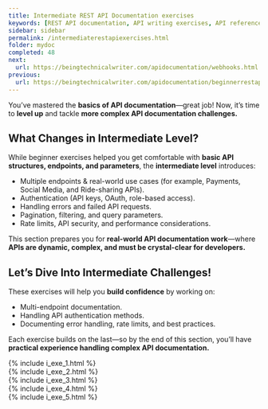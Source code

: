 ```yaml
---
title: Intermediate REST API Documentation exercises
keywords: [REST API documentation, API writing exercises, API reference, API documentation practice, API documentation test, API writing test, Technical Writing API exercises, API documentation challenges, API documentation best practices, hands-on API documentation, advanced API writing, API error handling, API authentication]
sidebar: sidebar
permalink: /intermediaterestapiexercises.html
folder: mydoc
completed: 48
next:
  url: https://beingtechnicalwriter.com/apidocumentation/webhooks.html
previous:
  url: https://beingtechnicalwriter.com/apidocumentation/beginnerrestapiexercises.html
---
```


You’ve mastered the **basics of API documentation**—great job! 
Now, it’s time to **level up** and tackle **more complex API documentation challenges.**  

## What Changes in Intermediate Level?  
While beginner exercises helped you get comfortable with **basic API structures, endpoints, and parameters**, the **intermediate level** introduces:  

- Multiple endpoints & real-world use cases (for example, Payments, Social Media, and Ride-sharing APIs).  
- Authentication (API keys, OAuth, role-based access).  
- Handling errors and failed API requests.  
- Pagination, filtering, and query parameters.  
- Rate limits, API security, and performance considerations.  

This section prepares you for **real-world API documentation work**—where **APIs are dynamic, complex, and must be crystal-clear for developers.**  

## **Let’s Dive Into Intermediate Challenges!**  
These exercises will help you **build confidence** by working on:  
- Multi-endpoint documentation.  
- Handling API authentication methods.  
- Documenting error handling, rate limits, and best practices.  

<script async src="https://pagead2.googlesyndication.com/pagead/js/adsbygoogle.js?client=ca-pub-7149683584202371"
     crossorigin="anonymous"></script>
<!-- AddTitleOne -->
<ins class="adsbygoogle"
     style="display:block"
     data-ad-client="ca-pub-7149683584202371"
     data-ad-slot="7422872052"
     data-ad-format="auto"
     data-full-width-responsive="true"></ins>
<script>
     (adsbygoogle = window.adsbygoogle || []).push({});
</script>

Each exercise builds on the last—so by the end of this section, you’ll have **practical experience handling complex API documentation.**  

{% include i_exe_1.html %} <br>
{% include i_exe_2.html %} <br>
{% include i_exe_3.html %} <br>
{% include i_exe_4.html %} <br>
{% include i_exe_5.html %}  
